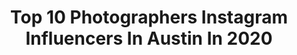 ---
title: Top 10 Photographers Instagram Influencers In Austin In 2020
description: >-
  Find top photographers Instagram influencers in Austin in 2020. Most popular hashtags: #photography #photographer #sonyalpha #bealpha.
platform: Instagram
profiles:
  - username: "marshalltidrickphoto"
    fullname: >-
      Marshall Tidrick
    location: "United States"
    followers: 5514
    engagement: 602
    commentsToLikes: 0.062132
    avatar: "https://scontent-ams4-1.cdninstagram.com/v/t51.2885-19/s320x320/68852057_536137937214745_3743302532357685248_n.jpg?_nc_ht=scontent-ams4-1.cdninstagram.com&_nc_ohc=G-uF-RbLAJMAX8Ha4d5&oh=08da05527653b55743a00359ad1f7d8b&oe=5EBC9DB7"
    verified: false
    hashtags: ""
  - username: "mr.austinryde"
    fullname: >-
      austin ryde
    location: "United States"
    followers: 29968
    engagement: 254
    commentsToLikes: 0.026725
    avatar: "https://scontent-ams4-1.cdninstagram.com/v/t51.2885-19/s320x320/70478283_2324970694298019_4522125393276174336_n.jpg?_nc_ht=scontent-ams4-1.cdninstagram.com&_nc_ohc=0_v7Zy8Ou9AAX9xuciO&oh=6e8560748060546b9e7c1eaa2f430abf&oe=5EB65F89"
    verified: false
    hashtags: "#mrsworld, #missutusa, #chiefs, #superbowl2020"
  - username: "johnnyradelat"
    fullname: >-
      JohnnyRadelat
    location: "United States"
    followers: 9586
    engagement: 626
    commentsToLikes: 0.056908
    avatar: "https://scontent-atl3-1.cdninstagram.com/v/t51.2885-19/10554232_1621769341392556_1629583557_a.jpg?_nc_ht=scontent-atl3-1.cdninstagram.com&_nc_ohc=w12mlp3GH7wAX-cNNQC&oh=971d5edfb15026db8e352097074c94d3&oe=5EBAB8BC"
    verified: false
    hashtags: "#repost, #rocknroll, #atxtakeover, #nikon"
  - username: "lyndoco"
    fullname: >-
      Lyndon Core | Lyndoco
    location: "United States"
    followers: 18480
    engagement: 955
    commentsToLikes: 0.014364
    avatar: "https://scontent-ams4-1.cdninstagram.com/v/t51.2885-19/s320x320/81701651_1010537585986354_8754888768122519552_n.jpg?_nc_ht=scontent-ams4-1.cdninstagram.com&_nc_ohc=vyRZVvciQCsAX8ynKtl&oh=87cc4b3755d9bc295b96f2ddb5f02da6&oe=5EBBB36D"
    verified: false
    hashtags: "#photoshoot, #phototricks, #artistsoftiktok, #buthaveyouseen"
  - username: "ushakova.yulia"
    fullname: >-
      Yulia Ushakova
    location: "United States"
    followers: 2805
    engagement: 1044
    commentsToLikes: 0.014078
    avatar: "https://scontent-lax3-1.cdninstagram.com/vp/0fe5d0dc155d9d145d50290e6605cab6/5E16087E/t51.2885-19/s320x320/52813649_398107864081524_4832777319779139584_n.jpg?_nc_ht=scontent-lax3-1.cdninstagram.com"
    verified: false
    hashtags: "#redwings, #venicecalifornia, #coffeetime, #myfrskates"
  - username: "flowkyte"
    fullname: >-
      Ryan Kyte | Texas Photographer
    location: "United States"
    followers: 3581
    engagement: 1059
    commentsToLikes: 0.082318
    avatar: "https://scontent-ams4-1.cdninstagram.com/v/t51.2885-19/s320x320/80645503_464355827583465_8790260284821340160_n.jpg?_nc_ht=scontent-ams4-1.cdninstagram.com&_nc_ohc=hMrcK78VTSEAX_FWfOm&oh=ca86bfc443b0499b09e5de86f6fc50b6&oe=5EBA111E"
    verified: false
    hashtags: "#landscapephotography, #naturalutah, #wondermore, #goldenhour"
  - username: "westonrichey"
    fullname: >-
      Weston Richey Love Island
    location: "United States"
    followers: 96124
    engagement: 576
    commentsToLikes: 0.014416
    avatar: "https://scontent-ams4-1.cdninstagram.com/v/t51.2885-19/s320x320/68764421_411749089458026_8197711199207424000_n.jpg?_nc_ht=scontent-ams4-1.cdninstagram.com&_nc_ohc=07lJrqhKIFgAX_Crm2n&oh=532ebfaace9c808137490ee5c901b7c9&oe=5EB7C596"
    verified: false
    hashtags: "#californiaadventure, #adventureland, #gucci, #tattoostyle"
  - username: "matthewkazarianism"
    fullname: >-
      Matthew Kazarian
    location: "United States"
    followers: 15399
    engagement: 298
    commentsToLikes: 0.032887
    avatar: "https://scontent-lhr8-1.cdninstagram.com/v/t51.2885-19/s320x320/83910316_784337035383185_1766684644876484608_n.jpg?_nc_ht=scontent-lhr8-1.cdninstagram.com&_nc_ohc=n4CoP9h0_uUAX-r2Xlv&oh=4d30b9b4ce726810a67c825be99398a6&oe=5EB8AA46"
    verified: false
    hashtags: "#theriseofskywalker, #elevatehairacademy, #avedaartists, #elevatecolor"
  - username: "rudyramirez_rrj"
    fullname: >-
      Rudy Ramirez Jr | Photographer
    location: "United States"
    followers: 2545
    engagement: 1247
    commentsToLikes: 0.058529
    avatar: "https://scontent-frx5-1.cdninstagram.com/v/t51.2885-19/s320x320/65777640_426392367947779_2356480141057589248_n.jpg?_nc_ht=scontent-frx5-1.cdninstagram.com&_nc_ohc=a2DeVuJ3-a8AX9gcDED&oh=bf40ec84a2e12521baeafe5fa286ef3c&oe=5EB28A10"
    verified: false
    hashtags: "#ig, #outside, #bayareabuzz, #sfgate"
  - username: "austinbirthphotos"
    fullname: >-
      Kayla Grey, Birth Photographer
    location: "United States"
    followers: 36124
    engagement: 372
    commentsToLikes: 0.021646
    avatar: "https://scontent-ams4-1.cdninstagram.com/v/t51.2885-19/s320x320/49858256_242482439998804_1568161884836724736_n.jpg?_nc_ht=scontent-ams4-1.cdninstagram.com&_nc_ohc=7llckYvr89sAX_2HImf&oh=4910558d78fa7e1821636aab7aa0d77e&oe=5EB8D334"
    verified: false
    hashtags: "#instinctualbirth, #hypnobirthing, #thisishomebirth, #childbirth"
---